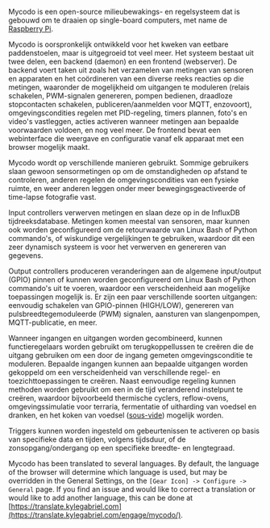 Mycodo is een open-source milieubewakings- en regelsysteem dat is gebouwd om te draaien op single-board computers, met name de [Raspberry Pi](https://en.wikipedia.org/wiki/Raspberry_Pi).

Mycodo is oorspronkelijk ontwikkeld voor het kweken van eetbare paddenstoelen, maar is uitgegroeid tot veel meer. Het systeem bestaat uit twee delen, een backend (daemon) en een frontend (webserver). De backend voert taken uit zoals het verzamelen van metingen van sensoren en apparaten en het coördineren van een diverse reeks reacties op die metingen, waaronder de mogelijkheid om uitgangen te moduleren (relais schakelen, PWM-signalen genereren, pompen bedienen, draadloze stopcontacten schakelen, publiceren/aanmelden voor MQTT, enzovoort), omgevingscondities regelen met PID-regeling, timers plannen, foto's en video's vastleggen, acties activeren wanneer metingen aan bepaalde voorwaarden voldoen, en nog veel meer. De frontend bevat een webinterface die weergave en configuratie vanaf elk apparaat met een browser mogelijk maakt.

Mycodo wordt op verschillende manieren gebruikt. Sommige gebruikers slaan gewoon sensormetingen op om de omstandigheden op afstand te controleren, anderen regelen de omgevingscondities van een fysieke ruimte, en weer anderen leggen onder meer bewegingsgeactiveerde of time-lapse fotografie vast.

Input controllers verwerven metingen en slaan deze op in de InfluxDB tijdreeksdatabase. Metingen komen meestal van sensoren, maar kunnen ook worden geconfigureerd om de retourwaarde van Linux Bash of Python commando's, of wiskundige vergelijkingen te gebruiken, waardoor dit een zeer dynamisch systeem is voor het verwerven en genereren van gegevens.

Output controllers produceren veranderingen aan de algemene input/output (GPIO) pinnen of kunnen worden geconfigureerd om Linux Bash of Python commando's uit te voeren, waardoor een verscheidenheid aan mogelijke toepassingen mogelijk is. Er zijn een paar verschillende soorten uitgangen: eenvoudig schakelen van GPIO-pinnen (HIGH/LOW), genereren van pulsbreedtegemoduleerde (PWM) signalen, aansturen van slangenpompen, MQTT-publicatie, en meer.

Wanneer ingangen en uitgangen worden gecombineerd, kunnen functieregelaars worden gebruikt om terugkoppellussen te creëren die de uitgang gebruiken om een door de ingang gemeten omgevingsconditie te moduleren. Bepaalde ingangen kunnen aan bepaalde uitgangen worden gekoppeld om een verscheidenheid van verschillende regel- en toezichttoepassingen te creëren. Naast eenvoudige regeling kunnen methoden worden gebruikt om een in de tijd veranderend instelpunt te creëren, waardoor bijvoorbeeld thermische cyclers, reflow-ovens, omgevingssimulatie voor terraria, fermentatie of uitharding van voedsel en dranken, en het koken van voedsel ([sous-vide](https://en.wikipedia.org/wiki/Sous-vide)) mogelijk worden.

Triggers kunnen worden ingesteld om gebeurtenissen te activeren op basis van specifieke data en tijden, volgens tijdsduur, of de zonsopgang/ondergang op een specifieke breedte- en lengtegraad.

Mycodo has been translated to several languages. By default, the language of the browser will determine which language is used, but may be overridden in the General Settings, on the `[Gear Icon] -> Configure -> General` page. If you find an issue and would like to correct a translation or would like to add another language, this can be done at [https://translate.kylegabriel.com](https://translate.kylegabriel.com/engage/mycodo/).
